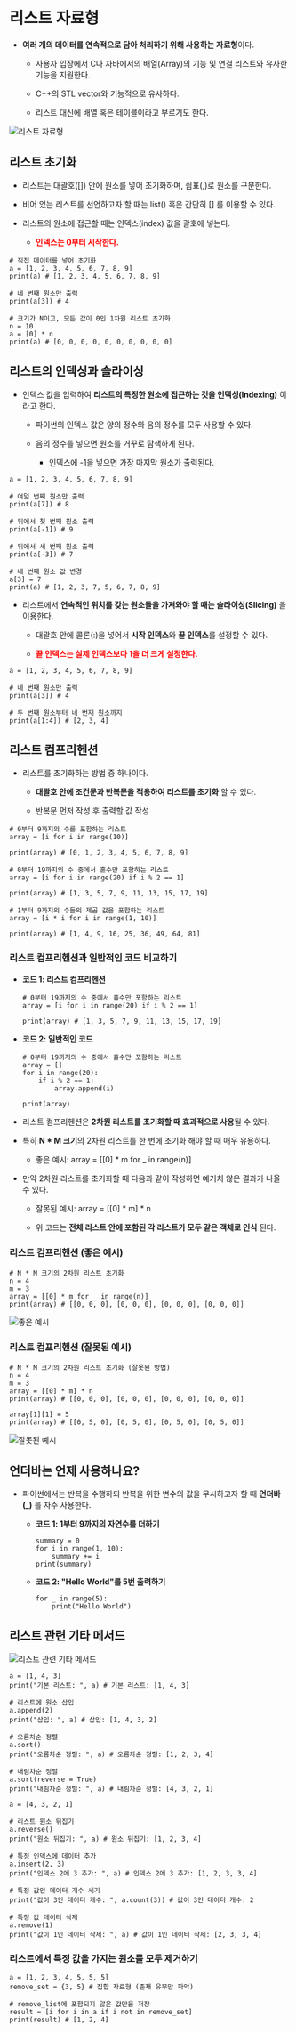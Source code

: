 # 리스트 자료형

- **여러 개의 데이터를 연속적으로 담아 처리하기 위해 사용하는 자료형**이다.

    - 사용자 입장에서 C나 자바에서의 배열(Array)의 기능 및 연결 리스트와 유사한 기능을 지원한다.

    - C++의 STL vector와 기능적으로 유사하다.

    - 리스트 대신에 배열 혹은 테이블이라고 부르기도 한다.

![리스트 자료형](../img/list_01.png)

## 리스트 초기화

- 리스트는 대괄호([]) 안에 원소를 넣어 초기화하며, 쉼표(,)로 원소를 구분한다.

- 비어 있는 리스트를 선언하고자 할 때는 list() 혹은 간단히 [] 를 이용할 수 있다.

- 리스트의 원소에 접근할 때는 인덱스(index) 값을 괄호에 넣는다.

    - **<span style="color:red">인덱스는 0부터 시작한다.</span>**

```
# 직접 데이터를 넣어 초기화
a = [1, 2, 3, 4, 5, 6, 7, 8, 9]
print(a) # [1, 2, 3, 4, 5, 6, 7, 8, 9]

# 네 번째 원소만 출력
print(a[3]) # 4

# 크기가 N이고, 모든 값이 0인 1차원 리스트 초기화
n = 10
a = [0] * n
print(a) # [0, 0, 0, 0, 0, 0, 0, 0, 0, 0]
```

## 리스트의 인덱싱과 슬라이싱

- 인덱스 값을 입력하여 **리스트의 특정한 원소에 접근하는 것을 인덱싱(Indexing)** 이라고 한다.

    - 파이썬의 인덱스 값은 양의 정수와 음의 정수를 모두 사용할 수 있다.

    - 음의 정수를 넣으면 원소를 거꾸로 탐색하게 된다.

        - 인덱스에 -1을 넣으면 가장 마지막 원소가 출력된다.

```
a = [1, 2, 3, 4, 5, 6, 7, 8, 9]

# 여덟 번째 원소만 출력
print(a[7]) # 8

# 뒤에서 첫 번째 원소 출력
print(a[-1]) # 9

# 뒤에서 세 번째 원소 출력
print(a[-3]) # 7

# 네 번째 원소 값 변경
a[3] = 7
print(a) # [1, 2, 3, 7, 5, 6, 7, 8, 9]
```

- 리스트에서 **연속적인 위치를 갖는 원소들을 가져와야 할 때는 슬라이싱(Slicing)** 을 이용한다.

    - 대괄호 안에 콜론(:)을 넣어서 **시작 인덱스**와 **끝 인덱스**를 설정할 수 있다.

    - **<span style="color:red">끝 인덱스는 실제 인덱스보다 1을 더 크게 설정한다.</span>**

```
a = [1, 2, 3, 4, 5, 6, 7, 8, 9]

# 네 번째 원소만 출력
print(a[3]) # 4

# 두 번째 원소부터 네 번재 원소까지
print(a[1:4]) # [2, 3, 4]
```

## 리스트 컴프리헨션

- 리스트를 초기화하는 방법 중 하나이다.

    - **대괄호 안에 조건문과 반복문을 적용하여 리스트를 초기화** 할 수 있다.

    - 반복문 먼저 작성 후 출력할 값 작성

```
# 0부터 9까지의 수를 포함하는 리스트
array = [i for i in range(10)]

print(array) # [0, 1, 2, 3, 4, 5, 6, 7, 8, 9]
```

```
# 0부터 19까지의 수 중에서 홀수만 포함하는 리스트
array = [i for i in range(20) if i % 2 == 1]

print(array) # [1, 3, 5, 7, 9, 11, 13, 15, 17, 19]
```

```
# 1부터 9까지의 수들의 제곱 값을 포함하는 리스트
array = [i * i for i in range(1, 10)]

print(array) # [1, 4, 9, 16, 25, 36, 49, 64, 81]
```

### 리스트 컴프리헨션과 일반적인 코드 비교하기

- **코드 1: 리스트 컴프리헨션**

    ```
    # 0부터 19까지의 수 중에서 홀수만 포함하는 리스트
    array = [i for i in range(20) if i % 2 == 1]

    print(array) # [1, 3, 5, 7, 9, 11, 13, 15, 17, 19]
    ```

- **코드 2: 일반적인 코드**

    ```
    # 0부터 19까지의 수 중에서 홀수만 포함하는 리스트
    array = []
    for i in range(20):
        if i % 2 == 1:
            array.append(i)
    
    print(array)
    ```

- 리스트 컴프리헨션은 **2차원 리스트를 초기화할 때 효과적으로 사용**될 수 있다.

- 특히 **N * M 크기**의 2차원 리스트를 한 번에 초기화 해야 할 때 매우 유용하다.

    - 좋은 예시: array = [[0] * m for _ in range(n)]

- 만약 2차원 리스트를 초기화할 때 다음과 같이 작성하면 예기치 않은 결과가 나올 수 있다.

    - 잘못된 예시: array = [[0] * m] * n
    
    - 위 코드는 **전체 리스트 안에 포함된 각 리스트가 모두 같은 객체로 인식** 된다.

### 리스트 컴프리헨션 (좋은 예시)

```
# N * M 크기의 2차원 리스트 초기화
n = 4
m = 3
array = [[0] * m for _ in range(n)]
print(array) # [[0, 0, 0], [0, 0, 0], [0, 0, 0], [0, 0, 0]]
```
![좋은 예시](../img/list_02.png)

### 리스트 컴프리헨션 (잘못된 예시)

```
# N * M 크기의 2차원 리스트 초기화 (잘못된 방법)
n = 4
m = 3
array = [[0] * m] * n
print(array) # [[0, 0, 0], [0, 0, 0], [0, 0, 0], [0, 0, 0]]

array[1][1] = 5
print(array) # [[0, 5, 0], [0, 5, 0], [0, 5, 0], [0, 5, 0]]
```
![잘못된 예시](../img/list_03.png)

## 언더바는 언제 사용하나요?

- 파이썬에서는 반복을 수행하되 반복을 위한 변수의 값을 무시하고자 할 때 **언더바(_)** 를 자주 사용한다.

    - **코드 1: 1부터 9까지의 자연수를 더하기**

        ```
        summary = 0
        for i in range(1, 10):
            summary += i
        print(summary)
        ```
    
    - **코드 2: "Hello World"를 5번 출력하기**

        ```
        for _ in range(5):
            print("Hello World")
        ```

## 리스트 관련 기타 메서드

![리스트 관련 기타 메서드](../img/list_04.png)

```
a = [1, 4, 3]
print("기본 리스트: ", a) # 기본 리스트: [1, 4, 3]

# 리스트에 원소 삽입
a.append(2)
print("삽입: ", a) # 삽입: [1, 4, 3, 2]

# 오름차순 정렬
a.sort()
print("오름차순 정렬: ", a) # 오름차순 정렬: [1, 2, 3, 4]

# 내림차순 정렬
a.sort(reverse = True)
print("내림차순 정렬: ", a) # 내림차순 정렬: [4, 3, 2, 1]
```

```
a = [4, 3, 2, 1]

# 리스트 원소 뒤집기
a.reverse()
print("원소 뒤집기: ", a) # 원소 뒤집기: [1, 2, 3, 4]

# 특정 인덱스에 데이터 추가
a.insert(2, 3)
print("인덱스 2에 3 추가: ", a) # 인덱스 2에 3 추가: [1, 2, 3, 3, 4]

# 특정 값인 데이터 개수 세기
print("값이 3인 데이터 개수: ", a.count(3)) # 값이 3인 데이터 개수: 2

# 특정 값 데이터 삭제
a.remove(1)
print("값이 1인 데이터 삭제: ", a) # 값이 1인 데이터 삭제: [2, 3, 3, 4]
```

### 리스트에서 특정 값을 가지는 원소를 모두 제거하기

```
a = [1, 2, 3, 4, 5, 5, 5]
remove_set = {3, 5} # 집합 자료형 (존재 유무만 파악)

# remove_list에 포함되지 않은 값만을 저장
result = [i for i in a if i not in remove_set]
print(result) # [1, 2, 4]
```